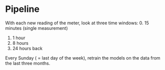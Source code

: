 # Pipeline

With each new reading of the meter, look at three time windows:
0. 15 minutes (single measurement)
1. 1 hour
2. 8 hours
3. 24 hours back

Every Sunday ( = last day of the week), retrain the models on the data from the last three months.
